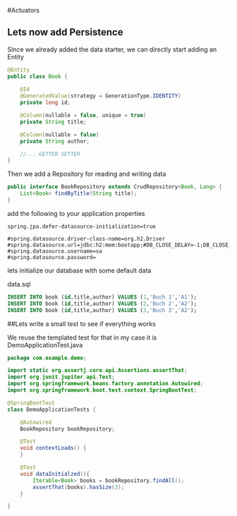 #Actuators

## Lets now add Persistence

Since we already added the data starter, we can directly start adding an Entity

```java
@Entity
public class Book {
 
    @Id
    @GeneratedValue(strategy = GenerationType.IDENTITY)
    private long id;

    @Column(nullable = false, unique = true)
    private String title;

    @Column(nullable = false)
    private String author;

    //... GETTER SETTER
}
```

Then we add a Repository for reading and writing data

```java
public interface BookRepository extends CrudRepository<Book, Long> {
    List<Book> findByTitle(String title);
}
```


add the following to your application properties

```properties
spring.jpa.defer-datasource-initialization=true

#spring.datasource.driver-class-name=org.h2.Driver
#spring.datasource.url=jdbc:h2:mem:bootapp;#DB_CLOSE_DELAY=-1;DB_CLOSE_ON_EXIT=FALSE
#spring.datasource.username=sa
#spring.datasource.password=
```

lets initialize our database with some default data

data.sql
```sql
INSERT INTO book (id,title,author) VALUES (1,'Buch 1','A1');
INSERT INTO book (id,title,author) VALUES (2,'Buch 2','A2');
INSERT INTO book (id,title,author) VALUES (3,'Buch 3','A2');
```

##Lets write a small test to see if everything works

We reuse the templated test for that in my case it is DemoApplicationTest.java

```java
package com.example.demo;

import static org.assertj.core.api.Assertions.assertThat;
import org.junit.jupiter.api.Test;
import org.springframework.beans.factory.annotation.Autowired;
import org.springframework.boot.test.context.SpringBootTest;

@SpringBootTest
class DemoApplicationTests {

	@Autowired
	BookRepository bookRepository;

	@Test
	void contextLoads() {
	}

	@Test
	void dataInitialzed(){
		Iterable<Book> books = bookRepository.findAll();
		assertThat(books).hasSize(3);
	}

}

```